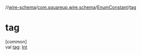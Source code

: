 //[wire-schema](../../../index.md)/[com.squareup.wire.schema](../index.md)/[EnumConstant](index.md)/[tag](tag.md)

# tag

[common]\
val [tag](tag.md): [Int](https://kotlinlang.org/api/latest/jvm/stdlib/kotlin/-int/index.html)
